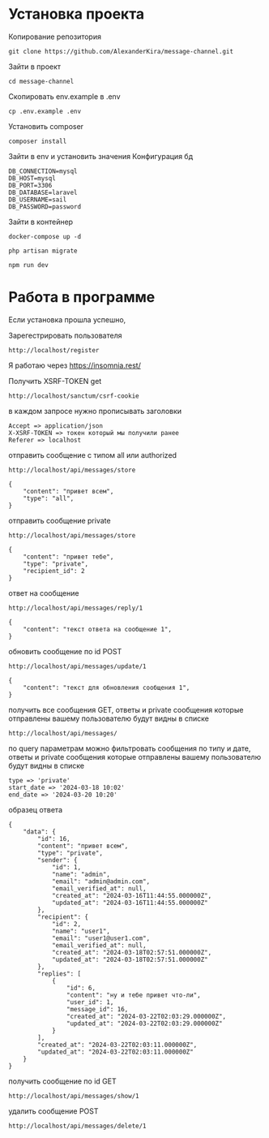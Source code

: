 # Установка проекта
Копирование репозитория

    git clone https://github.com/AlexanderKira/message-channel.git
Зайти в проект

    cd message-channel
Скопировать env.example в .env

    cp .env.example .env
Установить composer

    composer install
Зайти в env и установить значения
Конфигурация бд

    DB_CONNECTION=mysql
    DB_HOST=mysql
    DB_PORT=3306
    DB_DATABASE=laravel
    DB_USERNAME=sail
    DB_PASSWORD=password

Зайти в контейнер
    
    docker-compose up -d
    
    php artisan migrate

    npm run dev

# Работа в программе
Если установка прошла успешно,

Зарегестрировать пользователя 

    http://localhost/register

Я работаю через https://insomnia.rest/

Получить XSRF-TOKEN get

    http://localhost/sanctum/csrf-cookie

в каждом запросе нужно прописывать заголовки
    
    Accept => application/json
    X-XSRF-TOKEN => токен который мы получили ранее
    Referer => localhost 

отправить сообщение с типом all или authorized

    http://localhost/api/messages/store

    {
        "content": "привет всем",
        "type": "all",
    }

отправить сообщение private 

    http://localhost/api/messages/store

    {
        "content": "привет тебе",
        "type": "private",
        "recipient_id": 2
    }

ответ на сообщение 

    http://localhost/api/messages/reply/1

    {
        "content": "текст ответа на сообщение 1",
    }

обновить сообщение по id POST

    http://localhost/api/messages/update/1

    {
        "content": "текст для обновления сообщения 1",
    }

получить все сообщения GET,
ответы и private сообщения которые отправлены вашему пользователю будут видны в списке

    http://localhost/api/messages/

по query параметрам можно фильтровать сообщения по типу и дате,
ответы и private сообщения которые отправлены вашему пользователю будут видны в списке

    type => 'private'
    start_date => '2024-03-18 10:02'
    end_date => '2024-03-20 10:20'

образец ответа

    {
        "data": {
            "id": 16,
            "content": "привет всем",
            "type": "private",
            "sender": {
                "id": 1,
                "name": "admin",
                "email": "admin@admin.com",
                "email_verified_at": null,
                "created_at": "2024-03-16T11:44:55.000000Z",
                "updated_at": "2024-03-16T11:44:55.000000Z"
            },
            "recipient": {
                "id": 2,
                "name": "user1",
                "email": "user1@user1.com",
                "email_verified_at": null,
                "created_at": "2024-03-18T02:57:51.000000Z",
                "updated_at": "2024-03-18T02:57:51.000000Z"
            },
            "replies": [
                {
                    "id": 6,
                    "content": "ну и тебе привет что-ли",
                    "user_id": 1,
                    "message_id": 16,
                    "created_at": "2024-03-22T02:03:29.000000Z",
                    "updated_at": "2024-03-22T02:03:29.000000Z"
                }
            ],
            "created_at": "2024-03-22T02:03:11.000000Z",
            "updated_at": "2024-03-22T02:03:11.000000Z"
        }
    }

получить сообщение по id GET

    http://localhost/api/messages/show/1


удалить сообщение POST

    http://localhost/api/messages/delete/1
    


    








  


